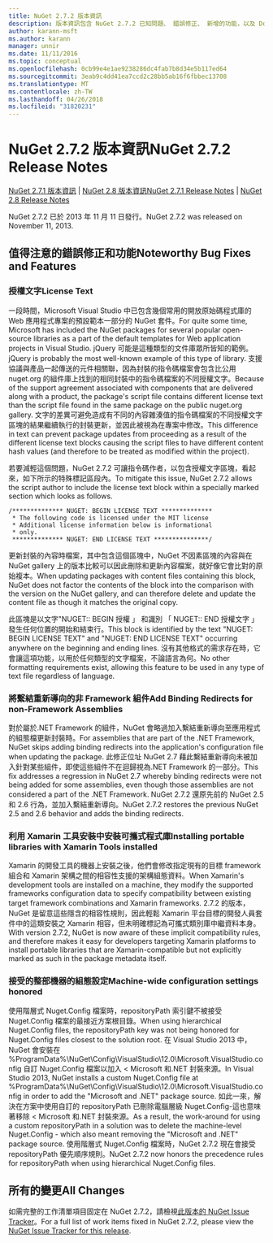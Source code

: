 ```yaml
---
title: NuGet 2.7.2 版本資訊
description: 版本資訊包含 NuGet 2.7.2 已知問題、 錯誤修正、 新增的功能，以及 Dcr。
author: karann-msft
ms.author: karann
manager: unnir
ms.date: 11/11/2016
ms.topic: conceptual
ms.openlocfilehash: 0cb99e4e1ae9238286dc4fab7b8d34e5b117ed64
ms.sourcegitcommit: 3eab9c4dd41ea7ccd2c28bb5ab16f6fbbec13708
ms.translationtype: MT
ms.contentlocale: zh-TW
ms.lasthandoff: 04/26/2018
ms.locfileid: "31820231"
---
```

# <a name="nuget-272-release-notes"></a><span data-ttu-id="09550-103">NuGet 2.7.2 版本資訊</span><span class="sxs-lookup"><span data-stu-id="09550-103">NuGet 2.7.2 Release Notes</span></span>

<span data-ttu-id="09550-104">[NuGet 2.7.1 版本資訊](../release-notes/nuget-2.7.1.md) | [NuGet 2.8 版本資訊](../release-notes/nuget-2.8.md)</span><span class="sxs-lookup"><span data-stu-id="09550-104">[NuGet 2.7.1 Release Notes](../release-notes/nuget-2.7.1.md) | [NuGet 2.8 Release Notes](../release-notes/nuget-2.8.md)</span></span>

<span data-ttu-id="09550-105">NuGet 2.7.2 已於 2013 年 11 月 11 日發行。</span><span class="sxs-lookup"><span data-stu-id="09550-105">NuGet 2.7.2 was released on November 11, 2013.</span></span>

## <a name="noteworthy-bug-fixes-and-features"></a><span data-ttu-id="09550-106">值得注意的錯誤修正和功能</span><span class="sxs-lookup"><span data-stu-id="09550-106">Noteworthy Bug Fixes and Features</span></span>

### <a name="license-text"></a><span data-ttu-id="09550-107">授權文字</span><span class="sxs-lookup"><span data-stu-id="09550-107">License Text</span></span>
<span data-ttu-id="09550-108">一段時間，Microsoft Visual Studio 中已包含幾個常用的開放原始碼程式庫的 Web 應用程式專案的預設範本一部分的 NuGet 套件。</span><span class="sxs-lookup"><span data-stu-id="09550-108">For quite some time, Microsoft has included the NuGet packages for several popular open-source libraries as a part of the default templates for Web application projects in Visual Studio.</span></span> <span data-ttu-id="09550-109">jQuery 可能是這種類型的文件庫眾所皆知的範例。</span><span class="sxs-lookup"><span data-stu-id="09550-109">jQuery is probably the most well-known example of this type of library.</span></span> <span data-ttu-id="09550-110">支援協議與產品一起傳送的元件相關聯，因為封裝的指令碼檔案會包含比公用 nuget.org 的組件庫上找到的相同封裝中的指令碼檔案的不同授權文字。</span><span class="sxs-lookup"><span data-stu-id="09550-110">Because of the support agreement associated with components that are delivered along with a product, the package's script file contains different license text than the script file found in the same package on the public nuget.org gallery.</span></span> <span data-ttu-id="09550-111">文字的差異可避免造成有不同的內容雜湊值的指令碼檔案的不同授權文字區塊的結果繼續執行的封裝更新，並因此被視為在專案中修改。</span><span class="sxs-lookup"><span data-stu-id="09550-111">This difference in text can prevent package updates from proceeding as a result of the different license text blocks causing the script files to have different content hash values (and therefore to be treated as modified within the project).</span></span>

<span data-ttu-id="09550-112">若要減輕這個問題，NuGet 2.7.2 可讓指令碼作者，以包含授權文字區塊，看起來，如下所示的特殊標記區段內。</span><span class="sxs-lookup"><span data-stu-id="09550-112">To mitigate this issue, NuGet 2.7.2 allows the script author to include the license text block within a specially marked section which looks as follows.</span></span>

    /************** NUGET: BEGIN LICENSE TEXT **************
     * The following code is licensed under the MIT license
     * Additional license information below is informational
     * only.
     ************** NUGET: END LICENSE TEXT ***************/

<span data-ttu-id="09550-113">更新封裝的內容時檔案，其中包含這個區塊中，NuGet 不因素區塊的內容與在 NuGet gallery 上的版本比較可以因此刪除和更新內容檔案，就好像它會比對的原始複本。</span><span class="sxs-lookup"><span data-stu-id="09550-113">When updating packages with content files containing this block, NuGet does not factor the contents of the block into the comparison with the version on the NuGet gallery, and can therefore delete and update the content file as though it matches the original copy.</span></span>

<span data-ttu-id="09550-114">此區塊是以文字"NUGET:: BEGIN 授權 」 和識別 「 NUGET:: END 授權文字 」 發生任何位置的開始和結束行。</span><span class="sxs-lookup"><span data-stu-id="09550-114">This block is identified by the text "NUGET: BEGIN LICENSE TEXT" and "NUGET: END LICENSE TEXT" occurring anywhere on the beginning and ending lines.</span></span>  <span data-ttu-id="09550-115">沒有其他格式的需求存在時，它會讓這項功能，以用於任何類型的文字檔案，不論語言為何。</span><span class="sxs-lookup"><span data-stu-id="09550-115">No other formatting requirements exist, allowing this feature to be used in any type of text file regardless of language.</span></span>

### <a name="add-binding-redirects-for-non-framework-assemblies"></a><span data-ttu-id="09550-116">將繫結重新導向的非 Framework 組件</span><span class="sxs-lookup"><span data-stu-id="09550-116">Add Binding Redirects for non-Framework Assemblies</span></span>
<span data-ttu-id="09550-117">對於屬於.NET Framework 的組件，NuGet 會略過加入繫結重新導向至應用程式的組態檔更新封裝時。</span><span class="sxs-lookup"><span data-stu-id="09550-117">For assemblies that are part of the .NET Framework, NuGet skips adding binding redirects into the application's configuration file when updating the package.</span></span> <span data-ttu-id="09550-118">此修正位址 NuGet 2.7 藉此繫結重新導向未被加入針對某些組件，即使這些組件不在迴歸視為.NET Framework 的一部分。</span><span class="sxs-lookup"><span data-stu-id="09550-118">This fix addresses a regression in NuGet 2.7 whereby binding redirects were not being added for some assemblies, even though those assemblies are not considered a part of the .NET Framework.</span></span> <span data-ttu-id="09550-119">NuGet 2.7.2 還原先前的 NuGet 2.5 和 2.6 行為，並加入繫結重新導向。</span><span class="sxs-lookup"><span data-stu-id="09550-119">NuGet 2.7.2 restores the previous NuGet 2.5 and 2.6 behavior and adds the binding redirects.</span></span>

### <a name="installing-portable-libraries-with-xamarin-tools-installed"></a><span data-ttu-id="09550-120">利用 Xamarin 工具安裝中安裝可攜式程式庫</span><span class="sxs-lookup"><span data-stu-id="09550-120">Installing portable libraries with Xamarin Tools installed</span></span>
<span data-ttu-id="09550-121">Xamarin 的開發工具的機器上安裝之後，他們會修改指定現有的目標 framework 組合和 Xamarin 架構之間的相容性支援的架構組態資料。</span><span class="sxs-lookup"><span data-stu-id="09550-121">When Xamarin's development tools are installed on a machine, they modify the supported frameworks configuration data to specify compatibility between existing target framework combinations and Xamarin frameworks.</span></span> <span data-ttu-id="09550-122">2.7.2 的版本，NuGet 是留意這些隱含的相容性規則，因此輕鬆 Xamarin 平台目標的開發人員套件中的這類安裝之 Xamarin 相容，但未明確標記為可攜式類別庫中繼資料本身。</span><span class="sxs-lookup"><span data-stu-id="09550-122">With version 2.7.2, NuGet is now aware of these implicit compatibility rules, and therefore makes it easy for developers targeting Xamarin platforms to install portable libraries that are Xamarin-compatible but not explicitly marked as such in the package metadata itself.</span></span>

### <a name="machine-wide-configuration-settings-honored"></a><span data-ttu-id="09550-123">接受的整部機器的組態設定</span><span class="sxs-lookup"><span data-stu-id="09550-123">Machine-wide configuration settings honored</span></span>
<span data-ttu-id="09550-124">使用階層式 Nuget.Config 檔案時，repositoryPath 索引鍵不被接受 Nuget.Config 檔案的最接近方案根目錄。</span><span class="sxs-lookup"><span data-stu-id="09550-124">When using hierarchical Nuget.Config files, the repositoryPath key was not being honored for Nuget.Config files closest to the solution root.</span></span> <span data-ttu-id="09550-125">在 Visual Studio 2013 中，NuGet 會安裝在 %ProgramData%\NuGet\Config\VisualStudio\12.0\Microsoft.VisualStudio.config 自訂 Nuget.Config 檔案以加入 < Microsoft 和.NET 封裝來源。</span><span class="sxs-lookup"><span data-stu-id="09550-125">In Visual Studio 2013, NuGet installs a custom Nuget.Config file at %ProgramData%\NuGet\Config\VisualStudio\12.0\Microsoft.VisualStudio.config in order to add the "Microsoft and .NET" package source.</span></span> <span data-ttu-id="09550-126">如此一來，解決在方案中使用自訂的 repositoryPath 已刪除電腦層級 Nuget.Config-這也意味著移除 < Microsoft 和.NET 封裝來源。</span><span class="sxs-lookup"><span data-stu-id="09550-126">As a result, the work-around for using a custom repositoryPath in a solution was to delete the machine-level Nuget.Config - which also meant removing the "Microsoft and .NET" package source.</span></span> <span data-ttu-id="09550-127">使用階層式 Nuget.Config 檔案時，NuGet 2.7.2 現在會接受 repositoryPath 優先順序規則。</span><span class="sxs-lookup"><span data-stu-id="09550-127">NuGet 2.7.2 now honors the precedence rules for repositoryPath when using hierarchical Nuget.Config files.</span></span>

## <a name="all-changes"></a><span data-ttu-id="09550-128">所有的變更</span><span class="sxs-lookup"><span data-stu-id="09550-128">All Changes</span></span>
<span data-ttu-id="09550-129">如需完整的工作清單項目固定在 NuGet 2.7.2，請檢視[此版本的 NuGet Issue Tracker](https://nuget.codeplex.com/workitem/list/advanced?keyword=&status=All&type=All&priority=All&release=NuGet%202.7.2&assignedTo=All&component=All&sortField=LastUpdatedDate&sortDirection=Descending&page=0&reasonClosed=Fixed)。</span><span class="sxs-lookup"><span data-stu-id="09550-129">For a full list of work items fixed in NuGet 2.7.2, please view the [NuGet Issue Tracker for this release](https://nuget.codeplex.com/workitem/list/advanced?keyword=&status=All&type=All&priority=All&release=NuGet%202.7.2&assignedTo=All&component=All&sortField=LastUpdatedDate&sortDirection=Descending&page=0&reasonClosed=Fixed).</span></span>
